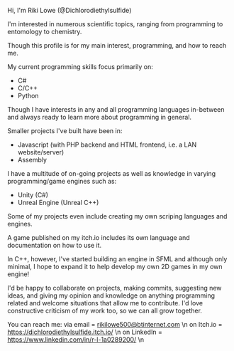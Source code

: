 Hi, I'm Riki Lowe (@Dichlorodiethylsulfide)

I'm interested in numerous scientific topics, ranging from programming to entomology to chemistry.

Though this profile is for my main interest, programming, and how to reach me.

My current programming skills focus primarily on:
- C#
- C/C++
- Python

Though I have interests in any and all programming languages in-between and always ready to learn more about programming in general.

Smaller projects I've built have been in:
- Javascript (with PHP backend and HTML frontend, i.e. a LAN website/server)
- Assembly

I have a multitude of on-going projects as well as knowledge in varying programming/game engines such as:
- Unity (C#)
- Unreal Engine (Unreal C++)

Some of my projects even include creating my own scriping languages and engines.

A game published on my itch.io includes its own language and documentation on how to use it.

In C++, however, I've started building an engine in SFML and although only minimal, I hope to expand it to help develop my own 2D games in my own engine!

I'd be happy to collaborate on projects, making commits, suggesting new ideas, and giving my opinion and knowledge on anything programming related 
and welcome situations that allow me to contribute. I'd love constructive criticism of my work too, so we can all grow together.

You can reach me: 
  via email   = rikilowe500@btinternet.com \n
  on Itch.io  = https://dichlorodiethylsulfide.itch.io/ \n
  on LinkedIn = https://www.linkedin.com/in/r-l-1a0289200/ \n
